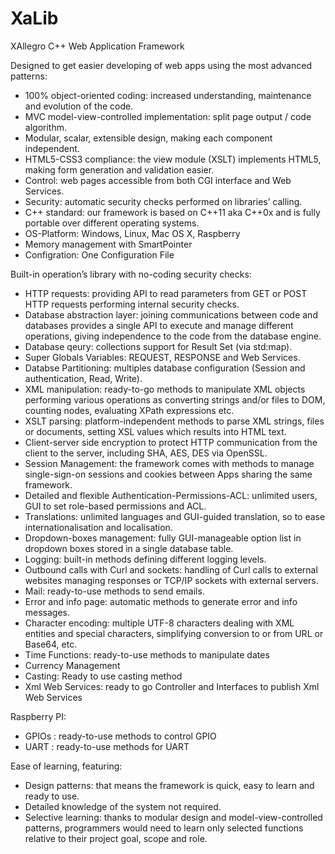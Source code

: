 # XaLib
XAllegro C++ Web Application Framework

Designed to get easier developing of web apps using the most advanced patterns:

 - 100% object-oriented coding: increased understanding, maintenance and evolution of the code.
 - MVC model-view-controlled implementation: split page output / code algorithm.
 - Modular, scalar, extensible design, making each component independent.
 - HTML5-CSS3 compliance: the view module (XSLT) implements HTML5, making form generation and validation easier.
 - Control: web pages accessible from both CGI interface and Web Services.
 - Security: automatic security checks performed on libraries’ calling.
 - C++ standard: our framework is based on C++11 aka C++0x and is fully portable over different operating systems.
 - OS-Platform: Windows, Linux, Mac OS X, Raspberry
 - Memory management with SmartPointer
 - Configration: One Configuration File

Built-in operation’s library with no-coding security checks:

 - HTTP requests: providing API to read parameters from GET or POST HTTP requests performing internal security checks.
 - Database abstraction layer: joining communications between code and databases provides a single API to execute and manage different operations, giving independence to the code from the database engine.
 - Database qeury: collections support for Result Set (via std:map).
 - Super Globals Variables: REQUEST, RESPONSE and Web Services.
 - Databse Partitioning: multiples database configuration (Session and authentication, Read, Write).
 - XML manipulation: ready-to-go methods to manipulate XML objects performing various operations as converting strings and/or files to DOM, counting nodes, evaluating XPath expressions etc.
 - XSLT parsing: platform-independent methods to parse XML strings, files or documents, setting XSL values which results into HTML text.
 - Client-server side encryption to protect HTTP communication from the client to the server, including SHA, AES, DES via OpenSSL.
 - Session Management: the framework comes with methods to manage single-sign-on sessions and cookies between Apps sharing the same framework.
 - Detailed and flexible Authentication-Permissions-ACL: unlimited users, GUI to set role-based permissions and ACL.
 - Translations: unlimited languages and GUI-guided translation, so to ease internationalisation and localisation.
 - Dropdown-boxes management: fully GUI-manageable option list in dropdown boxes stored in a single database table.
 - Logging: built-in methods defining different logging levels.
 - Outbound calls with Curl and sockets: handling of Curl calls to external websites managing responses or TCP/IP sockets with external servers.
 - Mail: ready-to-use methods to send emails.
 - Error and info page: automatic methods to generate error and info messages.
 - Character encoding: multiple UTF-8 characters dealing with XML entities and special characters, simplifying conversion to or from URL or Base64, etc.
 - Time Functions: ready-to-use methods to manipulate dates
 - Currency Management
 - Casting: Ready to use casting method
 - Xml Web Services: ready to go Controller and Interfaces to publish Xml Web Services
 
Raspberry PI:
- GPIOs : ready-to-use methods to control GPIO
- UART : ready-to-use methods for UART

Ease of learning, featuring:

 - Design patterns: that means the framework is quick, easy to learn and ready to use.
 - Detailed knowledge of the system not required.
 - Selective learning: thanks to modular design and model-view-controlled patterns, programmers would need to learn only selected functions relative to their project goal, scope and role.
